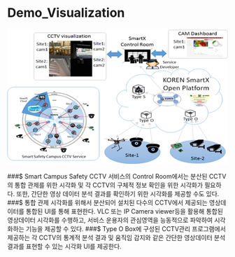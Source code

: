 # Demo_Visualization
![noname02](./public/img/noname02.png)

###$ Smart Campus Safety CCTV 서비스의 Control Room에서는 분산된 CCTV의 통합 관제를 위한 시각화 및 각 CCTV의 구체적 정보 확인을 위한 시각화가 필요하다. 또한, 간단한 영상 데이터 분석 결과를 확인하기 위한 시각화를 제공할 수도 있다.
###$  통합 관제 시각화를 위해서 분산되어 설치된 다수의 CCTV에서 제공되는 영상데이터를 통합된 UI를 통해 표현한다. VLC 또는 IP Camera viewer등을 활용해 통합된 영상데이터 시각화를 수행하고, 서비스 운용자의 관심영역을 능동적으로 파악하여 시각화하는 기능을 제공할 수 있다.
###$  Type O Box에 구성된 CCTV관리 프로그램에서 제공하는 각 CCTV의 통계적 분석 결과 및 움직임 감지와 같은 간단한 영상데이터 분석결과를 표현할 수 있는 시각화 UI를 제공한다.
